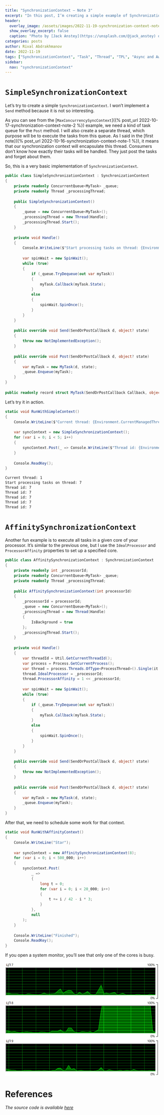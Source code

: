 ```yaml
---
title: "SynchronizationContext — Note 3"
excerpt: "In this post, I’m creating a simple example of SynchronizationContext."
header:
  overlay_image: /assets/images/2022-11-19-synchronization-context-note-3/cover.jpg
  show_overlay_excerpt: false
  caption: "Photo by [Jack Anstey](https://unsplash.com/@jack_anstey) on [Unsplash](https://unsplash.com)"
categories: posts
author: Rival Abdrakhmanov
date: 2022-11-19
tags: ["SynchronizationContext", "Task", "Thread", "TPL", "Async and Await"]
sidebar:
  nav: "synchronizationContext"
---
```


# `SimpleSynchronizationContext`

Let’s try to create a simple `SynchronizationContext`. I won’t implement a `Send` method because it is not so
interesting.

As you can see from the [`MaxConcurrencySyncContext`]({% post_url 2022-10-17-synchronization-context-note-2 %}) example,
we need a kind of task queue for the `Post` method. I will also create a separate thread, which purpose will be to
execute the tasks from this queue. As I said in the [first note]({% post_url 2022-10-16-synchronization-context-note-1 %}), 
it means that our synchronization context will encapsulate this thread.
Consumers don’t know how exactly their tasks will be handled. They just post the tasks and forget about them.

So, this is a very basic implementation of `SynchronizationContext`.

```csharp
public class SimpleSynchronizationContext : SynchronizationContext
{
    private readonly ConcurrentQueue<MyTask> _queue;
    private readonly Thread _processingThread;

    public SimpleSynchronizationContext()
    {
        _queue = new ConcurrentQueue<MyTask>();
        _processingThread = new Thread(Handle);
        _processingThread.Start();
    }

    private void Handle()
    {
        Console.WriteLine($"Start processing tasks on thread: {Environment.CurrentManagedThreadId}");

        var spinWait = new SpinWait();
        while (true)
        {
            if (_queue.TryDequeue(out var myTask))
            {
                myTask.Callback(myTask.State);
            }
            else
            {
                spinWait.SpinOnce();
            }
        }
    }

    public override void Send(SendOrPostCallback d, object? state)
    {
        throw new NotImplementedException();
    }

    public override void Post(SendOrPostCallback d, object? state)
    {
        var myTask = new MyTask(d, state);
        _queue.Enqueue(myTask);
    }
}

public readonly record struct MyTask(SendOrPostCallback Callback, object? State);
```

Let’s try it in action.

```csharp
static void RunWithSimpleContext()
{
    Console.WriteLine($"Current thread: {Environment.CurrentManagedThreadId}");

    var syncContext = new SimpleSynchronizationContext();
    for (var i = 0; i < 5; i++)
    {
        syncContext.Post(_ => Console.WriteLine($"Thread id: {Environment.CurrentManagedThreadId}"), null);
    }

    Console.ReadKey();
}
```

```
Current thread: 1
Start processing tasks on thread: 7
Thread id: 7
Thread id: 7
Thread id: 7
Thread id: 7
Thread id: 7
```

# `AffinitySynchronizationContext`

Another fun example is to execute all tasks in a given core of your processor. It’s similar to the previous one, but I
use the `IdealProcessor` and `ProcessorAffinity` properties to set up a specified core.

```csharp
public class AffinitySynchronizationContext : SynchronizationContext
{
    private readonly int _processorId;
    private readonly ConcurrentQueue<MyTask> _queue;
    private readonly Thread _processingThread;
    
    public AffinitySynchronizationContext(int processorId)
    {
        _processorId = processorId;
        _queue = new ConcurrentQueue<MyTask>();
        _processingThread = new Thread(Handle)
        {
            IsBackground = true
        };
        _processingThread.Start();
    }

    private void Handle()
    {
        var threadId = Util.GetCurrentThreadId();
        var process = Process.GetCurrentProcess();
        var thread = process.Threads.OfType<ProcessThread>().Single(it => it.Id == threadId);
        thread.IdealProcessor = _processorId;
        thread.ProcessorAffinity = 1 << _processorId;
        
        var spinWait = new SpinWait();
        while (true)
        {
            if (_queue.TryDequeue(out var myTask))
            {
                myTask.Callback(myTask.State);
            }
            else
            {
                spinWait.SpinOnce();
            }
        }
    }
    
    public override void Send(SendOrPostCallback d, object? state)
    {
        throw new NotImplementedException();
    }

    public override void Post(SendOrPostCallback d, object? state)
    {
        var myTask = new MyTask(d, state);
        _queue.Enqueue(myTask);
    }
}
```

After that, we need to schedule some work for that context.

```csharp
static void RunWithAffinityContext()
{
    Console.WriteLine("Star");

    var syncContext = new AffinitySynchronizationContext(8);
    for (var i = 0; i < 500_000; i++)
    {
        syncContext.Post(
            _ =>
            {
                long t = 0;
                for (var i = 0; i < 20_000; i++)
                {
                    t += i / 42 - i * 3;
                }
            },
            null
        );
    }
    
    Console.WriteLine("Finished");
    Console.ReadKey();
}
```

If you open a system monitor, you’ll see that only one of the cores is busy.

![System monitor](/assets/images/2022-11-19-synchronization-context-note-3/sysmon.png)

# References

*The source code is available [here](https://github.com/rafaelldi/asynchronous-playground/tree/main/synchronization-context-app)*